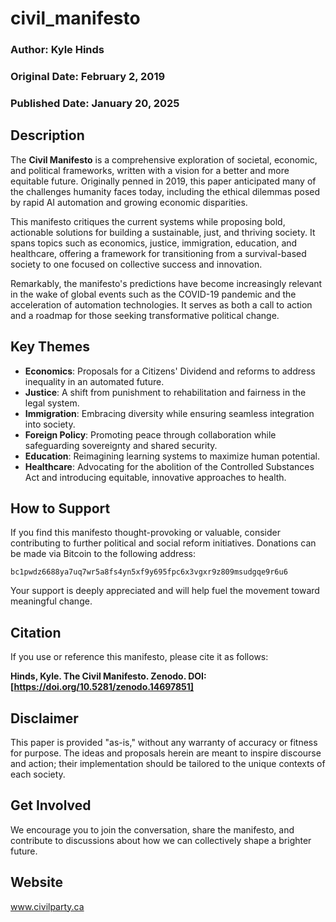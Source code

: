 # civil_manifesto

### Author: Kyle Hinds  
### Original Date: February 2, 2019  
### Published Date: January 20, 2025  

## Description
The **Civil Manifesto** is a comprehensive exploration of societal, economic, and political frameworks, written with a vision for a better and more equitable future. Originally penned in 2019, this paper anticipated many of the challenges humanity faces today, including the ethical dilemmas posed by rapid AI automation and growing economic disparities.

This manifesto critiques the current systems while proposing bold, actionable solutions for building a sustainable, just, and thriving society. It spans topics such as economics, justice, immigration, education, and healthcare, offering a framework for transitioning from a survival-based society to one focused on collective success and innovation.

Remarkably, the manifesto's predictions have become increasingly relevant in the wake of global events such as the COVID-19 pandemic and the acceleration of automation technologies. It serves as both a call to action and a roadmap for those seeking transformative political change.

## Key Themes
- **Economics**: Proposals for a Citizens' Dividend and reforms to address inequality in an automated future.
- **Justice**: A shift from punishment to rehabilitation and fairness in the legal system.
- **Immigration**: Embracing diversity while ensuring seamless integration into society.
- **Foreign Policy**: Promoting peace through collaboration while safeguarding sovereignty and shared security.
- **Education**: Reimagining learning systems to maximize human potential.
- **Healthcare**: Advocating for the abolition of the Controlled Substances Act and introducing equitable, innovative approaches to health.

## How to Support
If you find this manifesto thought-provoking or valuable, consider contributing to further political and social reform initiatives. Donations can be made via Bitcoin to the following address:  

`bc1pwdz6688ya7uq7wr5a8fs4yn5xf9y695fpc6x3vgxr9z809msudgqe9r6u6`

Your support is deeply appreciated and will help fuel the movement toward meaningful change.

## Citation
If you use or reference this manifesto, please cite it as follows:

**Hinds, Kyle. The Civil Manifesto. Zenodo. DOI: [https://doi.org/10.5281/zenodo.14697851]**  

## Disclaimer
This paper is provided \"as-is,\" without any warranty of accuracy or fitness for purpose. The ideas and proposals herein are meant to inspire discourse and action; their implementation should be tailored to the unique contexts of each society.

## Get Involved
We encourage you to join the conversation, share the manifesto, and contribute to discussions about how we can collectively shape a brighter future. 

## Website
www.civilparty.ca